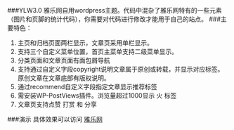 ###YLW3.0
雅乐网自用wordpress主题。代码中混杂了雅乐网特有的一些元素（图片和页脚的统计代码），你需要对代码进行修改才能用于自己的站点。
###主要特色：
 1. 主页和归档页面两栏显示，文章页采用单栏显示。
 2. 支持三个自定义菜单位置，首页主菜单支持二级菜单显示。
 3. 分类页面和文章页面有面包屑导航
 4. 支持通过自定义字段copyright说明文章属于原创或转载，并显示对应标签。原创文章在文章底部有版权说明。
 5. 通过recommend自定义字段指定文章显示推荐标签
 6. 需安装WP-PostViews插件。浏览量超过1000显示 火 标签
 7. 文章页支持点赞 打赏 和 分享

###演示
具体效果可以访问 [雅乐网][1]
 
 


  [1]: http://www.yalewoo.com